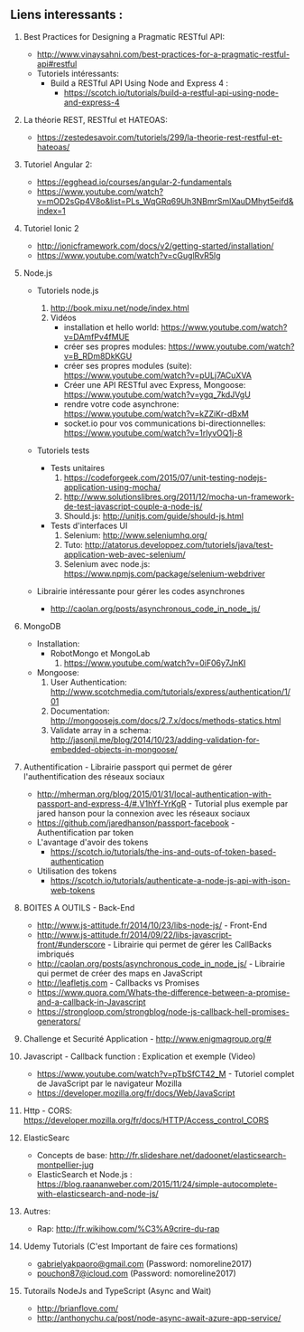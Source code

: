 ## Liens interessants :
 
  1. Best Practices for Designing a Pragmatic RESTful API:
      - http://www.vinaysahni.com/best-practices-for-a-pragmatic-restful-api#restful
      - Tutoriels intéressants:
        - Build a RESTful API Using Node and Express 4 : 
          - https://scotch.io/tutorials/build-a-restful-api-using-node-and-express-4

  2. La théorie REST, RESTful et HATEOAS:
      - https://zestedesavoir.com/tutoriels/299/la-theorie-rest-restful-et-hateoas/
  
  3. Tutoriel Angular 2:
      - https://egghead.io/courses/angular-2-fundamentals
      - https://www.youtube.com/watch?v=mOD2sGp4V8o&list=PLs_WqGRq69Uh3NBmrSmlXauDMhyt5eifd&index=1
  
  4. Tutoriel Ionic 2
      - http://ionicframework.com/docs/v2/getting-started/installation/
      - https://www.youtube.com/watch?v=cGuglRvR5lg

  5. Node.js
      - Tutoriels node.js
          1. http://book.mixu.net/node/index.html
          2. Vidéos
              - installation et hello world: https://www.youtube.com/watch?v=DAmfPv4fMUE
              - créer ses propres modules: https://www.youtube.com/watch?v=B_RDm8DkKGU
              - créer ses propres modules (suite): https://www.youtube.com/watch?v=pULj7ACuXVA
              - Créer une API RESTful avec Express, Mongoose: https://www.youtube.com/watch?v=ygq_7kdJVgU
              - rendre votre code asynchrone: https://www.youtube.com/watch?v=kZZiKr-dBxM
              - socket.io pour vos communications bi-directionnelles: https://www.youtube.com/watch?v=1rlyvOQ1j-8
          
      - Tutoriels tests 
        - Tests unitaires
            1. https://codeforgeek.com/2015/07/unit-testing-nodejs-application-using-mocha/
            2. http://www.solutionslibres.org/2011/12/mocha-un-framework-de-test-javascript-couple-a-node-js/
            3. Should.js: http://unitjs.com/guide/should-js.html
        - Tests d'interfaces UI
            1. Selenium: http://www.seleniumhq.org/
            2. Tuto: http://atatorus.developpez.com/tutoriels/java/test-application-web-avec-selenium/
            3. Selenium avec node.js: https://www.npmjs.com/package/selenium-webdriver
      
      - Librairie intéressante pour gérer les codes asynchrones
        - http://caolan.org/posts/asynchronous_code_in_node_js/
  
  6. MongoDB
      - Installation:
        - RobotMongo et MongoLab
          1. https://www.youtube.com/watch?v=0iF06y7JnKI
      - Mongoose:
          1. User Authentication: http://www.scotchmedia.com/tutorials/express/authentication/1/01
          2. Documentation: http://mongoosejs.com/docs/2.7.x/docs/methods-statics.html
          3. Validate array in a schema: http://jasonjl.me/blog/2014/10/23/adding-validation-for-embedded-objects-in-mongoose/

  7. Authentification
    - Librairie passport qui permet de gérer l'authentification des réseaux sociaux
      - http://mherman.org/blog/2015/01/31/local-authentication-with-passport-and-express-4/#.V1hYf-YrKgR
    - Tutorial plus exemple par jared hanson pour la connexion avec les réseaux sociaux
      - https://github.com/jaredhanson/passport-facebook
    - Authentification par token
      - L'avantage d'avoir des tokens
        - https://scotch.io/tutorials/the-ins-and-outs-of-token-based-authentication
      - Utilisation des tokens
        - https://scotch.io/tutorials/authenticate-a-node-js-api-with-json-web-tokens
    
  8. BOITES A OUTILS
    - Back-End
      - http://www.js-attitude.fr/2014/10/23/libs-node-js/
    - Front-End
      - http://www.js-attitude.fr/2014/09/22/libs-javascript-front/#underscore
    - Librairie qui permet de gérer les CallBacks imbriqués
      - http://caolan.org/posts/asynchronous_code_in_node_js/
    - Librairie qui permet de créer des maps en JavaScript
      - http://leafletjs.com
    - Callbacks vs Promises
      - https://www.quora.com/Whats-the-difference-between-a-promise-and-a-callback-in-Javascript
      - https://strongloop.com/strongblog/node-js-callback-hell-promises-generators/
  
  9. Challenge et Securité Application
    - http://www.enigmagroup.org/#
  
  10. Javascript
    - Callback function : Explication et exemple (Video)
      - https://www.youtube.com/watch?v=pTbSfCT42_M
    - Tutoriel complet de JavaScript par le navigateur Mozilla
      - https://developer.mozilla.org/fr/docs/Web/JavaScript
  11. Http 
    - CORS: https://developer.mozilla.org/fr/docs/HTTP/Access_control_CORS
  12. ElasticSearc
      -  Concepts de base: http://fr.slideshare.net/dadoonet/elasticsearch-montpellier-jug
      -  ElasticSearch et Node.js : https://blog.raananweber.com/2015/11/24/simple-autocomplete-with-elasticsearch-and-node-js/
  13. Autres:
      - Rap: http://fr.wikihow.com/%C3%A9crire-du-rap
  14. Udemy Tutorials (C'est Important de faire ces formations)
      - gabrielyakpaoro@gmail.com (Password: nomoreline2017)
      - pouchon87@icloud.com (Password: nomoreline2017)
  15. Tutorails NodeJs and TypeScript (Async and Wait)
      - http://brianflove.com/
      - http://anthonychu.ca/post/node-async-await-azure-app-service/
